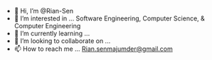 - 👋 Hi, I’m @Rian-Sen
- 👀 I’m interested in ... Software Engineering, Computer Science, & Computer Engineering
- 🌱 I’m currently learning ...
- 💞️ I’m looking to collaborate on ...
- 📫 How to reach me ... Rian.senmajumder@gmail.com

<!---
Rian-Sen/Rian-Sen is a ✨ special ✨ repository because its `README.md` (this file) appears on your GitHub profile.
You can click the Preview link to take a look at your changes.
--->
